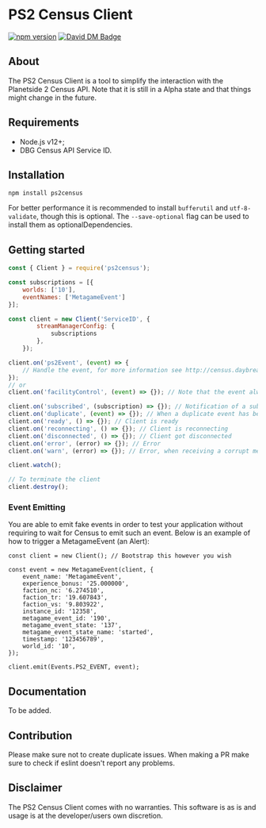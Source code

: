 # PS2 Census Client

[![npm version](https://badge.fury.io/js/ps2census.svg)](https://www.npmjs.com/package/ps2census)
[![David DM Badge](https://david-dm.org/microwavekonijn/ps2census.svg)](https://david-dm.org/microwavekonijn/ps2census)

## About

The PS2 Census Client is a tool to simplify the interaction with the Planetside 2 Census API. Note that it is still in
a Alpha state and that things might change in the future.

## Requirements

- Node.js v12+;
- DBG Census API Service ID.

## Installation

```
npm install ps2census
```

For better performance it is recommended to install `bufferutil` and `utf-8-validate`, though this is optional. The
`--save-optional` flag can be used to install them as optionalDependencies.

## Getting started

```js
const { Client } = require('ps2census');

const subscriptions = [{
    worlds: ['10'],
    eventNames: ['MetagameEvent']
}];

const client = new Client('ServiceID', {
        streamManagerConfig: {
            subscriptions
        },
    });

client.on('ps2Event', (event) => {
    // Handle the event, for more information see http://census.daybreakgames.com/#websocket-details
});
// or
client.on('facilityControl', (event) => {}); // Note that the event always starts with a lower case letter

client.on('subscribed', (subscription) => {}); // Notification of a subscription made by the event stream
client.on('duplicate', (event) => {}); // When a duplicate event has been received
client.on('ready', () => {}); // Client is ready
client.on('reconnecting', () => {}); // Client is reconnecting
client.on('disconnected', () => {}); // Client got disconnected
client.on('error', (error) => {}); // Error
client.on('warn', (error) => {}); // Error, when receiving a corrupt message

client.watch();

// To terminate the client
client.destroy();
```

### Event Emitting

You are able to emit fake events in order to test your application without requiring to wait for Census to emit such an event. Below is an example of how to trigger a MetagameEvent (an Alert):

```
const client = new Client(); // Bootstrap this however you wish

const event = new MetagameEvent(client, {
    event_name: 'MetagameEvent',
    experience_bonus: '25.000000',
    faction_nc: '6.274510',
    faction_tr: '19.607843',
    faction_vs: '9.803922',
    instance_id: '12358',
    metagame_event_id: '190',
    metagame_event_state: '137',
    metagame_event_state_name: 'started',
    timestamp: '123456789',
    world_id: '10',
});

client.emit(Events.PS2_EVENT, event);
```

## Documentation

To be added.

## Contribution

Please make sure not to create duplicate issues. When making a PR make sure to check if eslint doesn't report any
problems.

## Disclaimer

The PS2 Census Client comes with no warranties. This software is as is and usage is at the developer/users own
discretion.
